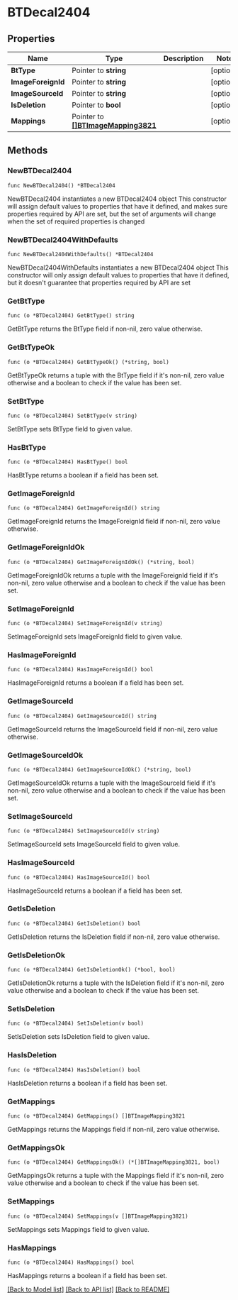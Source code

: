 # BTDecal2404

## Properties

Name | Type | Description | Notes
------------ | ------------- | ------------- | -------------
**BtType** | Pointer to **string** |  | [optional] 
**ImageForeignId** | Pointer to **string** |  | [optional] 
**ImageSourceId** | Pointer to **string** |  | [optional] 
**IsDeletion** | Pointer to **bool** |  | [optional] 
**Mappings** | Pointer to [**[]BTImageMapping3821**](BTImageMapping3821.md) |  | [optional] 

## Methods

### NewBTDecal2404

`func NewBTDecal2404() *BTDecal2404`

NewBTDecal2404 instantiates a new BTDecal2404 object
This constructor will assign default values to properties that have it defined,
and makes sure properties required by API are set, but the set of arguments
will change when the set of required properties is changed

### NewBTDecal2404WithDefaults

`func NewBTDecal2404WithDefaults() *BTDecal2404`

NewBTDecal2404WithDefaults instantiates a new BTDecal2404 object
This constructor will only assign default values to properties that have it defined,
but it doesn't guarantee that properties required by API are set

### GetBtType

`func (o *BTDecal2404) GetBtType() string`

GetBtType returns the BtType field if non-nil, zero value otherwise.

### GetBtTypeOk

`func (o *BTDecal2404) GetBtTypeOk() (*string, bool)`

GetBtTypeOk returns a tuple with the BtType field if it's non-nil, zero value otherwise
and a boolean to check if the value has been set.

### SetBtType

`func (o *BTDecal2404) SetBtType(v string)`

SetBtType sets BtType field to given value.

### HasBtType

`func (o *BTDecal2404) HasBtType() bool`

HasBtType returns a boolean if a field has been set.

### GetImageForeignId

`func (o *BTDecal2404) GetImageForeignId() string`

GetImageForeignId returns the ImageForeignId field if non-nil, zero value otherwise.

### GetImageForeignIdOk

`func (o *BTDecal2404) GetImageForeignIdOk() (*string, bool)`

GetImageForeignIdOk returns a tuple with the ImageForeignId field if it's non-nil, zero value otherwise
and a boolean to check if the value has been set.

### SetImageForeignId

`func (o *BTDecal2404) SetImageForeignId(v string)`

SetImageForeignId sets ImageForeignId field to given value.

### HasImageForeignId

`func (o *BTDecal2404) HasImageForeignId() bool`

HasImageForeignId returns a boolean if a field has been set.

### GetImageSourceId

`func (o *BTDecal2404) GetImageSourceId() string`

GetImageSourceId returns the ImageSourceId field if non-nil, zero value otherwise.

### GetImageSourceIdOk

`func (o *BTDecal2404) GetImageSourceIdOk() (*string, bool)`

GetImageSourceIdOk returns a tuple with the ImageSourceId field if it's non-nil, zero value otherwise
and a boolean to check if the value has been set.

### SetImageSourceId

`func (o *BTDecal2404) SetImageSourceId(v string)`

SetImageSourceId sets ImageSourceId field to given value.

### HasImageSourceId

`func (o *BTDecal2404) HasImageSourceId() bool`

HasImageSourceId returns a boolean if a field has been set.

### GetIsDeletion

`func (o *BTDecal2404) GetIsDeletion() bool`

GetIsDeletion returns the IsDeletion field if non-nil, zero value otherwise.

### GetIsDeletionOk

`func (o *BTDecal2404) GetIsDeletionOk() (*bool, bool)`

GetIsDeletionOk returns a tuple with the IsDeletion field if it's non-nil, zero value otherwise
and a boolean to check if the value has been set.

### SetIsDeletion

`func (o *BTDecal2404) SetIsDeletion(v bool)`

SetIsDeletion sets IsDeletion field to given value.

### HasIsDeletion

`func (o *BTDecal2404) HasIsDeletion() bool`

HasIsDeletion returns a boolean if a field has been set.

### GetMappings

`func (o *BTDecal2404) GetMappings() []BTImageMapping3821`

GetMappings returns the Mappings field if non-nil, zero value otherwise.

### GetMappingsOk

`func (o *BTDecal2404) GetMappingsOk() (*[]BTImageMapping3821, bool)`

GetMappingsOk returns a tuple with the Mappings field if it's non-nil, zero value otherwise
and a boolean to check if the value has been set.

### SetMappings

`func (o *BTDecal2404) SetMappings(v []BTImageMapping3821)`

SetMappings sets Mappings field to given value.

### HasMappings

`func (o *BTDecal2404) HasMappings() bool`

HasMappings returns a boolean if a field has been set.


[[Back to Model list]](../README.md#documentation-for-models) [[Back to API list]](../README.md#documentation-for-api-endpoints) [[Back to README]](../README.md)


